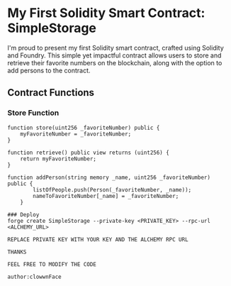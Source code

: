 # My First Solidity Smart Contract: SimpleStorage

I'm proud to present my first Solidity smart contract, crafted using Solidity and Foundry. This simple yet impactful contract allows users to store and retrieve their favorite numbers on the blockchain, along with the option to add persons to the contract.

## Contract Functions

### Store Function
```solidity
function store(uint256 _favoriteNumber) public {
    myFavoriteNumber = _favoriteNumber;
}

function retrieve() public view returns (uint256) {
    return myFavoriteNumber;
}

function addPerson(string memory _name, uint256 _favoriteNumber) public {
        listOfPeople.push(Person(_favoriteNumber, _name));
        nameToFavoriteNumber[_name] = _favoriteNumber;
    }

### Deploy
forge create SimpleStorage --private-key <PRIVATE_KEY> --rpc-url <ALCHEMY_URL>

REPLACE PRIVATE KEY WITH YOUR KEY AND THE ALCHEMY RPC URL

THANKS

FEEL FREE TO MODIFY THE CODE

author:clowwnFace
